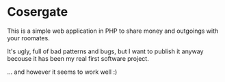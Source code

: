 Cosergate
=========

This is a simple web application in PHP to share money and outgoings with your roomates.

It's ugly, full of bad patterns and bugs, but I want to publish it anyway becouse it has been my real first software project.

... and however it seems to work well :)

